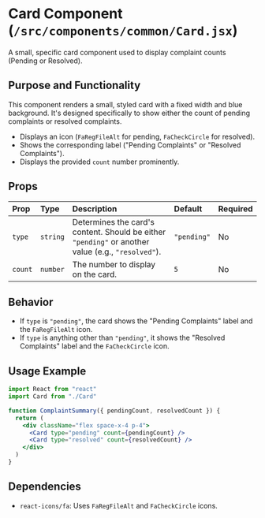 # Card Component (`/src/components/common/Card.jsx`)

A small, specific card component used to display complaint counts (Pending or Resolved).

## Purpose and Functionality

This component renders a small, styled card with a fixed width and blue background. It's designed specifically to show either the count of pending complaints or resolved complaints.

- Displays an icon (`FaRegFileAlt` for pending, `FaCheckCircle` for resolved).
- Shows the corresponding label ("Pending Complaints" or "Resolved Complaints").
- Displays the provided `count` number prominently.

## Props

| Prop    | Type     | Description                                                                                        | Default     | Required |
| :------ | :------- | :------------------------------------------------------------------------------------------------- | :---------- | :------- |
| `type`  | `string` | Determines the card's content. Should be either `"pending"` or another value (e.g., `"resolved"`). | `"pending"` | No       |
| `count` | `number` | The number to display on the card.                                                                 | `5`         | No       |

## Behavior

- If `type` is `"pending"`, the card shows the "Pending Complaints" label and the `FaRegFileAlt` icon.
- If `type` is anything other than `"pending"`, it shows the "Resolved Complaints" label and the `FaCheckCircle` icon.

## Usage Example

```jsx
import React from "react"
import Card from "./Card"

function ComplaintSummary({ pendingCount, resolvedCount }) {
  return (
    <div className="flex space-x-4 p-4">
      <Card type="pending" count={pendingCount} />
      <Card type="resolved" count={resolvedCount} />
    </div>
  )
}
```

## Dependencies

- `react-icons/fa`: Uses `FaRegFileAlt` and `FaCheckCircle` icons.
